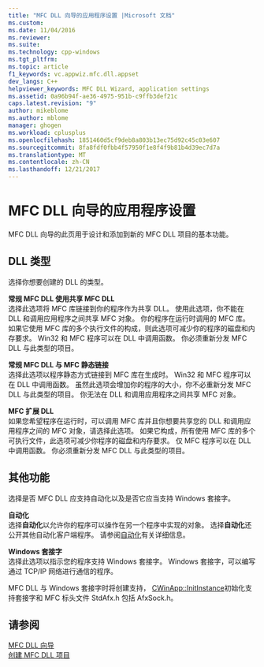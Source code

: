 ```yaml
---
title: "MFC DLL 向导的应用程序设置 |Microsoft 文档"
ms.custom: 
ms.date: 11/04/2016
ms.reviewer: 
ms.suite: 
ms.technology: cpp-windows
ms.tgt_pltfrm: 
ms.topic: article
f1_keywords: vc.appwiz.mfc.dll.appset
dev_langs: C++
helpviewer_keywords: MFC DLL Wizard, application settings
ms.assetid: 0a96b94f-ae36-4975-951b-c9ffb3def21c
caps.latest.revision: "9"
author: mikeblome
ms.author: mblome
manager: ghogen
ms.workload: cplusplus
ms.openlocfilehash: 1851460d5cf9deb8a803b13ec75d92c45c03e607
ms.sourcegitcommit: 8fa8fdf0fbb4f57950f1e8f4f9b81b4d39ec7d7a
ms.translationtype: MT
ms.contentlocale: zh-CN
ms.lasthandoff: 12/21/2017
---
```

# <a name="application-settings-mfc-dll-wizard"></a>MFC DLL 向导的应用程序设置
MFC DLL 向导的此页用于设计和添加到新的 MFC DLL 项目的基本功能。  
  
## <a name="dll-type"></a>DLL 类型  
 选择你想要创建的 DLL 的类型。  
  
 **常规 MFC DLL 使用共享 MFC DLL**  
 选择此选项将 MFC 库链接到你的程序作为共享 DLL。 使用此选项，你不能在 DLL 和调用应用程序之间共享 MFC 对象。 你的程序在运行时调用的 MFC 库。 如果它使用 MFC 库的多个执行文件的构成，则此选项可减少你的程序的磁盘和内存要求。 Win32 和 MFC 程序可以在 DLL 中调用函数。 你必须重新分发 MFC DLL 与此类型的项目。  
  
 **常规 MFC DLL 与 MFC 静态链接**  
 选择此选项以程序静态方式链接到 MFC 库在生成时。 Win32 和 MFC 程序可以在 DLL 中调用函数。 虽然此选项会增加你的程序的大小，你不必重新分发 MFC DLL 与此类型的项目。 你无法在 DLL 和调用应用程序之间共享 MFC 对象。  
  
 **MFC 扩展 DLL**  
 如果您希望程序在运行时，可以调用 MFC 库并且你想要共享您的 DLL 和调用应用程序之间的 MFC 对象，请选择此选项。 如果它构成，所有使用 MFC 库的多个可执行文件，此选项可减少你程序的磁盘和内存要求。 仅 MFC 程序可以在 DLL 中调用函数。 你必须重新分发 MFC DLL 与此类型的项目。  
  
## <a name="additional-features"></a>其他功能  
 选择是否 MFC DLL 应支持自动化以及是否它应当支持 Windows 套接字。  
  
 **自动化**  
 选择**自动化**以允许你的程序可以操作在另一个程序中实现的对象。 选择**自动化**还公开其他自动化客户端程序。 请参阅[自动化](../../mfc/automation.md)有关详细信息。  
  
 **Windows 套接字**  
 选择此选项以指示您的程序支持 Windows 套接字。 Windows 套接字，可以编写通过 TCP/IP 网络进行通信的程序。  
  
 MFC DLL 与 Windows 套接字时将创建支持， [CWinApp::InitInstance](../../mfc/reference/cwinapp-class.md#initinstance)初始化支持套接字和 MFC 标头文件 StdAfx.h 包括 AfxSock.h。  
  
## <a name="see-also"></a>请参阅  
 [MFC DLL 向导](../../mfc/reference/mfc-dll-wizard.md)   
 [创建 MFC DLL 项目](../../mfc/reference/creating-an-mfc-dll-project.md)

